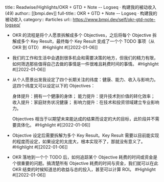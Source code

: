 title:: Readwise/Highlights/OKR + GTD + Note -- Logseq · 构建我的被动收入 (49)
author:: [[bmpi.dev]]
full-title:: OKR + GTD + Note -- Logseq · 构建我的被动收入
category:: #articles
url:: https://www.bmpi.dev/self/okr-gtd-note-logseq/

- OKR 的流程是将个人愿景拆解成多个 Objectives，之后将每个 Objective 拆解成多个 Key Result，最终每个 Key Result 变成了一个个 TODO 事项（从 OKR 到 GTD） #Highlight #[[2022-01-06]]
- 我们的工作和生活中会遇到很多机会和需要决策的地方，但我们的精力有限，如何筛选那些值得自己去做的事情是一件很难且耗费时间的事情。 #Highlight #[[2022-01-06]]
- 从个人愿景出发我设定了四个长期关注的纬度：健康、能力、收入与影响力。这四个纬度又可以设定以下的 Objectives：
  
  身体提升：拥有一个健康的身体；
  能力提升：提升技术到价值的转化效率；
  收入提升：家庭财务状况健康；
  影响力提升：在技术和投资领域建立专业影响力。
  
  Objectives 相当于以期望未来能达成的结果而设定的大的目标，此阶段并不需要具体化。 #Highlight #[[2022-01-06]]
- Objective 设定后需要拆解为多个 Key Result。Key Result 需要以目前能实现的程度而设定，如果设定的太庞大，根本实现不了，那就没有意义了。 #Highlight #[[2022-01-06]]
- OKR 落地到一个个 TODO 后，如何追踪某个 Objective 耗费的时间或资金是个很重要的问题。搞清楚所有 Objective 耗费的时间与资金，我们就可以在此 OKR 结束的时候知道总的收益与总的投入，甚至可以计算 ROI。 #Highlight #[[2022-01-06]]